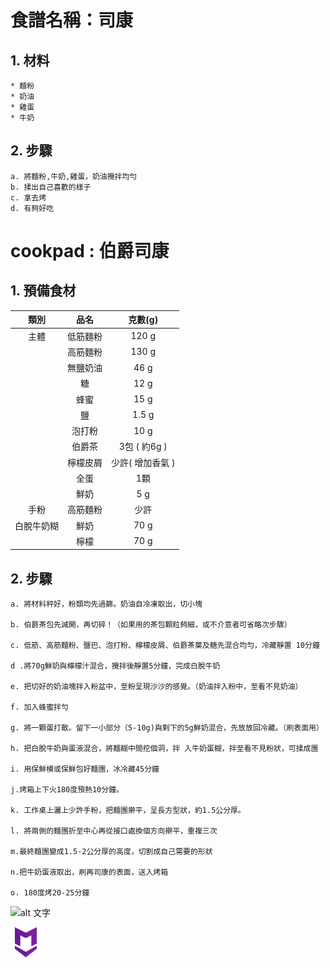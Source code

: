 # 食譜名稱：司康
## 1. 材料
```
* 麵粉
* 奶油
* 雞蛋
* 牛奶
```
## 2. 步驟
```
a. 將麵粉,牛奶,雞蛋，奶油攪拌均勻
b. 揉出自己喜歡的樣子
c. 拿去烤
d. 有夠好吃
```
# cookpad : 伯爵司康
## 1. 預備食材
| 類別 | 品名 | 克數(g) |
|:-:|:-:|:-:|
| 主體 | 低筋麵粉 | 120 g |
|  | 高筋麵粉 | 130 g |
|  | 無鹽奶油 | 46 g |
|  | 糖 | 12 g |
|  | 蜂蜜 | 15 g |
|  | 鹽 | 1.5 g |
|  | 泡打粉 | 10 g |
|  | 伯爵茶 | 3包 ( 約6g ) |
|  | 檸檬皮屑 | 少許( 增加香氣 ) |
|  | 全蛋 | 1顆 |
|  | 鮮奶 | 5 g |
| 手粉 | 高筋麵粉 | 少許 |
| 白脫牛奶糊 | 鮮奶 | 70 g |
|  | 檸檬 | 70 g  |

## 2. 步驟
```
a. 將材料秤好，粉類均先過篩。奶油自冷凍取出，切小塊

b. 伯爵茶包先減開，再切碎！（如果用的茶包顆粒夠細，或不介意者可省略次步驟）

c. 低筋、高筋麵粉、鹽巴、泡打粉、檸檬皮屑、伯爵茶葉及糖先混合均勻，冷藏靜置 10分鐘

d .將70g鮮奶與檸檬汁混合，攪拌後靜置5分鐘，完成白脫牛奶

e. 把切好的奶油塊拌入粉盆中，至粉呈現沙沙的感覺。（奶油拌入粉中，至看不見奶油）

f. 加入蜂蜜拌勻

g. 將一顆蛋打散。留下一小部分（5-10g)與剩下的5g鮮奶混合，先放放回冷藏。（刷表面用）

h. 把白脫牛奶與蛋液混合，將麵糊中間挖個洞，拌 入牛奶蛋糊，拌至看不見粉狀，可揉成團

i. 用保鮮模或保鮮包好麵團，冰冷藏45分鐘

j.烤箱上下火180度預熱10分鐘。

k. 工作桌上灑上少許手粉，把麵團擀平，呈長方型狀，約1.5公分厚。
 
l. 將兩側的麵團折至中心再從接口處換個方向擀平，重複三次

m.最終麵團變成1.5-2公分厚的高度，切割成自己需要的形狀

n.把牛奶蛋液取出，刷再司康的表面，送入烤箱

o. 180度烤20-25分鐘
```
![alt 文字](https://cookpad.com/tw/step_attachment/images/0ca69704750f7675 "Logo 標題文字 1")

![alt 文字](https://raw.githubusercontent.com/adam-p/markdown-here/master/src/common/images/icon48.png "Logo 標題文字 1")